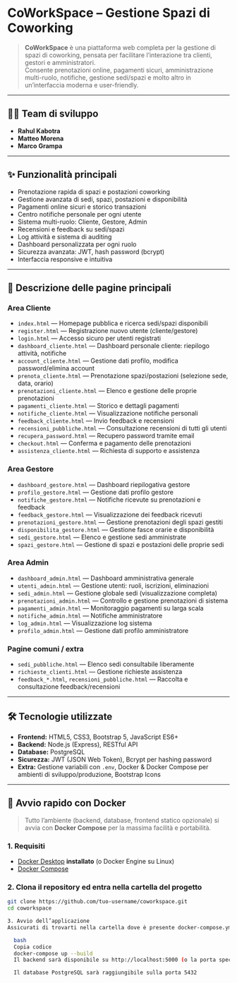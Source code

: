 # CoWorkSpace – Gestione Spazi di Coworking

> **CoWorkSpace** è una piattaforma web completa per la gestione di spazi di coworking, pensata per facilitare l’interazione tra clienti, gestori e amministratori.  
> Consente prenotazioni online, pagamenti sicuri, amministrazione multi-ruolo, notifiche, gestione sedi/spazi e molto altro in un’interfaccia moderna e user-friendly.

---

## 👨‍💻 Team di sviluppo

- **Rahul Kabotra**
- **Matteo Morena**
- **Marco Grampa**

---

## ✨ Funzionalità principali

- Prenotazione rapida di spazi e postazioni coworking
- Gestione avanzata di sedi, spazi, postazioni e disponibilità
- Pagamenti online sicuri e storico transazioni
- Centro notifiche personale per ogni utente
- Sistema multi-ruolo: Cliente, Gestore, Admin
- Recensioni e feedback su sedi/spazi
- Log attività e sistema di auditing
- Dashboard personalizzata per ogni ruolo
- Sicurezza avanzata: JWT, hash password (bcrypt)
- Interfaccia responsive e intuitiva

---

## 📄 Descrizione delle pagine principali

### **Area Cliente**
- `index.html` — Homepage pubblica e ricerca sedi/spazi disponibili  
- `register.html` — Registrazione nuovo utente (cliente/gestore)  
- `login.html` — Accesso sicuro per utenti registrati  
- `dashboard_cliente.html` — Dashboard personale cliente: riepilogo attività, notifiche  
- `account_cliente.html` — Gestione dati profilo, modifica password/elimina account  
- `prenota_cliente.html` — Prenotazione spazi/postazioni (selezione sede, data, orario)  
- `prenotazioni_cliente.html` — Elenco e gestione delle proprie prenotazioni  
- `pagamenti_cliente.html` — Storico e dettagli pagamenti  
- `notifiche_cliente.html` — Visualizzazione notifiche personali  
- `feedback_cliente.html` — Invio feedback e recensioni  
- `recensioni_pubbliche.html` — Consultazione recensioni di tutti gli utenti  
- `recupera_password.html` — Recupero password tramite email  
- `checkout.html` — Conferma e pagamento delle prenotazioni  
- `assistenza_cliente.html` — Richiesta di supporto e assistenza

### **Area Gestore**
- `dashboard_gestore.html` — Dashboard riepilogativa gestore  
- `profilo_gestore.html` — Gestione dati profilo gestore  
- `notifiche_gestore.html` — Notifiche ricevute su prenotazioni e feedback  
- `feedback_gestore.html` — Visualizzazione dei feedback ricevuti  
- `prenotazioni_gestore.html` — Gestione prenotazioni degli spazi gestiti  
- `disponibilita_gestore.html` — Gestione fasce orarie e disponibilità  
- `sedi_gestore.html` — Elenco e gestione sedi amministrate  
- `spazi_gestore.html` — Gestione di spazi e postazioni delle proprie sedi

### **Area Admin**
- `dashboard_admin.html` — Dashboard amministrativa generale  
- `utenti_admin.html` — Gestione utenti: ruoli, iscrizioni, eliminazioni  
- `sedi_admin.html` — Gestione globale sedi (visualizzazione completa)  
- `prenotazioni_admin.html` — Controllo e gestione prenotazioni di sistema  
- `pagamenti_admin.html` — Monitoraggio pagamenti su larga scala  
- `notifiche_admin.html` — Notifiche amministratore  
- `log_admin.html` — Visualizzazione log sistema  
- `profilo_admin.html` — Gestione dati profilo amministratore

### **Pagine comuni / extra**
- `sedi_pubbliche.html` — Elenco sedi consultabile liberamente  
- `richieste_clienti.html` — Gestione richieste assistenza  
- `feedback_*.html`, `recensioni_pubbliche.html` — Raccolta e consultazione feedback/recensioni

---

## 🛠️ Tecnologie utilizzate

- **Frontend:** HTML5, CSS3, Bootstrap 5, JavaScript ES6+
- **Backend:** Node.js (Express), RESTful API
- **Database:** PostgreSQL
- **Sicurezza:** JWT (JSON Web Token), Bcrypt per hashing password
- **Extra:** Gestione variabili con `.env`, Docker & Docker Compose per ambienti di sviluppo/produzione, Bootstrap Icons

---

## 🐳 Avvio rapido con Docker

> Tutto l’ambiente (backend, database, frontend statico opzionale) si avvia con **Docker Compose** per la massima facilità e portabilità.

### 1. Requisiti

- [Docker Desktop](https://www.docker.com/products/docker-desktop/) **installato** (o Docker Engine su Linux)
- [Docker Compose](https://docs.docker.com/compose/)

### 2. Clona il repository ed entra nella cartella del progetto

```bash
git clone https://github.com/tuo-username/coworkspace.git
cd coworkspace

3. Avvio dell’applicazione
Assicurati di trovarti nella cartella dove è presente docker-compose.yml e lancia:

  bash
  Copia codice
  docker-compose up --build
  Il backend sarà disponibile su http://localhost:5000 (o la porta specificata)

  Il database PostgreSQL sarà raggiungibile sulla porta 5432